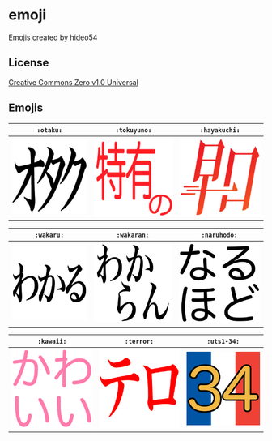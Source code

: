 # emoji

Emojis created by hideo54

## License

[Creative Commons Zero v1.0 Universal](LICENSE)

## Emojis

`:otaku:` | `:tokuyuno:` | `:hayakuchi:`
:-: | :-: | :-:
[![](images/otaku.png)](https://github.com/hideo54/emoji/raw/master/images/otaku.png) | [![](images/tokuyuno.png)](https://github.com/hideo54/emoji/raw/master/images/tokuyuno.png) | [![](images/hayakuchi.png)](https://github.com/hideo54/emoji/raw/master/images/hayakuchi.png)

`:wakaru:` | `:wakaran:` | `:naruhodo:`
:-: | :-: | :-:
[![](images/wakaru.png)](https://github.com/hideo54/emoji/raw/master/images/wakaru.png) | [![](images/wakaran.png)](https://github.com/hideo54/emoji/raw/master/images/wakaran.png) | [![](images/naruhodo.png)](https://github.com/hideo54/emoji/raw/master/images/naruhodo.png)

`:kawaii:` | `:terror:` | `:uts1-34:`
:-: | :-: | :-:
[![](images/kawaii.png)](https://github.com/hideo54/emoji/raw/master/images/kawaii.png) | [![](images/terror.png)](https://github.com/hideo54/emoji/raw/master/images/terror.png) | [![](images/uts1-34.png)](https://github.com/hideo54/emoji/raw/master/images/uts1-34.png)
